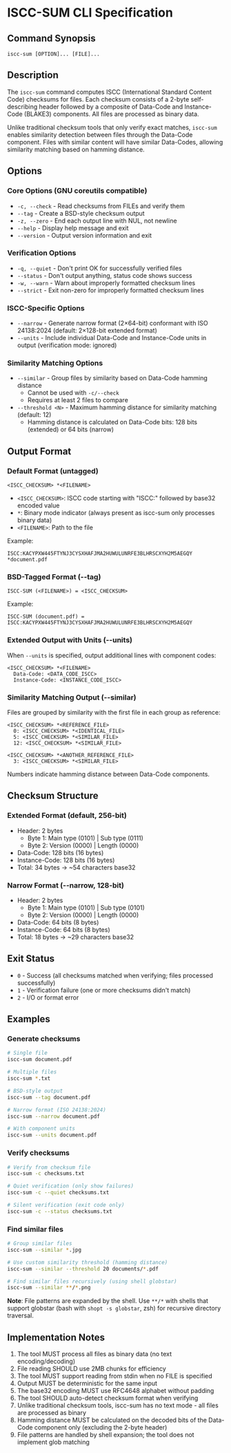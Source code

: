 # ISCC-SUM CLI Specification

## Command Synopsis

```
iscc-sum [OPTION]... [FILE]...
```

## Description

The `iscc-sum` command computes ISCC (International Standard Content Code) checksums for files. Each checksum
consists of a 2-byte self-describing header followed by a composite of Data-Code and Instance-Code (BLAKE3)
components. All files are processed as binary data.

Unlike traditional checksum tools that only verify exact matches, `iscc-sum` enables similarity detection
between files through the Data-Code component. Files with similar content will have similar Data-Codes, allowing
similarity matching based on hamming distance.

## Options

### Core Options (GNU coreutils compatible)

- `-c, --check` - Read checksums from FILEs and verify them
- `--tag` - Create a BSD-style checksum output
- `-z, --zero` - End each output line with NUL, not newline
- `--help` - Display help message and exit
- `--version` - Output version information and exit

### Verification Options

- `-q, --quiet` - Don't print OK for successfully verified files
- `--status` - Don't output anything, status code shows success
- `-w, --warn` - Warn about improperly formatted checksum lines
- `--strict` - Exit non-zero for improperly formatted checksum lines

### ISCC-Specific Options

- `--narrow` - Generate narrow format (2×64-bit) conformant with ISO 24138:2024 (default: 2×128-bit extended
  format)
- `--units` - Include individual Data-Code and Instance-Code units in output (verification mode: ignored)

### Similarity Matching Options

- `--similar` - Group files by similarity based on Data-Code hamming distance
  - Cannot be used with `-c/--check`
  - Requires at least 2 files to compare
- `--threshold <N>` - Maximum hamming distance for similarity matching (default: 12)
  - Hamming distance is calculated on Data-Code bits: 128 bits (extended) or 64 bits (narrow)

## Output Format

### Default Format (untagged)

```
<ISCC_CHECKSUM> *<FILENAME>
```

- `<ISCC_CHECKSUM>`: ISCC code starting with "ISCC:" followed by base32 encoded value
- `*`: Binary mode indicator (always present as iscc-sum only processes binary data)
- `<FILENAME>`: Path to the file

Example:

```
ISCC:KACYPXW445FTYNJ3CYSXHAFJMA2HUWULUNRFE3BLHRSCXYH2M5AEGQY *document.pdf
```

### BSD-Tagged Format (--tag)

```
ISCC-SUM (<FILENAME>) = <ISCC_CHECKSUM>
```

Example:

```
ISCC-SUM (document.pdf) = ISCC:KACYPXW445FTYNJ3CYSXHAFJMA2HUWULUNRFE3BLHRSCXYH2M5AEGQY
```

### Extended Output with Units (--units)

When `--units` is specified, output additional lines with component codes:

```
<ISCC_CHECKSUM> *<FILENAME>
  Data-Code: <DATA_CODE_ISCC>
  Instance-Code: <INSTANCE_CODE_ISCC>
```

### Similarity Matching Output (--similar)

Files are grouped by similarity with the first file in each group as reference:

```
<ISCC_CHECKSUM> *<REFERENCE_FILE>
  0: <ISCC_CHECKSUM> *<IDENTICAL_FILE>
  5: <ISCC_CHECKSUM> *<SIMILAR_FILE>
  12: <ISCC_CHECKSUM> *<SIMILAR_FILE>

<ISCC_CHECKSUM> *<ANOTHER_REFERENCE_FILE>
  3: <ISCC_CHECKSUM> *<SIMILAR_FILE>
```

Numbers indicate hamming distance between Data-Code components.

## Checksum Structure

### Extended Format (default, 256-bit)

- Header: 2 bytes
  - Byte 1: Main type (0101) | Sub type (0111)
  - Byte 2: Version (0000) | Length (0000)
- Data-Code: 128 bits (16 bytes)
- Instance-Code: 128 bits (16 bytes)
- Total: 34 bytes → ~54 characters base32

### Narrow Format (--narrow, 128-bit)

- Header: 2 bytes
  - Byte 1: Main type (0101) | Sub type (0101)
  - Byte 2: Version (0000) | Length (0000)
- Data-Code: 64 bits (8 bytes)
- Instance-Code: 64 bits (8 bytes)
- Total: 18 bytes → ~29 characters base32

## Exit Status

- `0` - Success (all checksums matched when verifying; files processed successfully)
- `1` - Verification failure (one or more checksums didn't match)
- `2` - I/O or format error

## Examples

### Generate checksums

```bash
# Single file
iscc-sum document.pdf

# Multiple files  
iscc-sum *.txt

# BSD-style output
iscc-sum --tag document.pdf

# Narrow format (ISO 24138:2024)
iscc-sum --narrow document.pdf

# With component units
iscc-sum --units document.pdf
```

### Verify checksums

```bash
# Verify from checksum file
iscc-sum -c checksums.txt

# Quiet verification (only show failures)
iscc-sum -c --quiet checksums.txt

# Silent verification (exit code only)
iscc-sum -c --status checksums.txt
```

### Find similar files

```bash
# Group similar files
iscc-sum --similar *.jpg

# Use custom similarity threshold (hamming distance)
iscc-sum --similar --threshold 20 documents/*.pdf

# Find similar files recursively (using shell globstar)
iscc-sum --similar **/*.png
```

**Note**: File patterns are expanded by the shell. Use `**/*` with shells that support globstar (bash with
`shopt -s globstar`, zsh) for recursive directory traversal.

## Implementation Notes

1. The tool MUST process all files as binary data (no text encoding/decoding)
2. File reading SHOULD use 2MB chunks for efficiency
3. The tool MUST support reading from stdin when no FILE is specified
4. Output MUST be deterministic for the same input
5. The base32 encoding MUST use RFC4648 alphabet without padding
6. The tool SHOULD auto-detect checksum format when verifying
7. Unlike traditional checksum tools, iscc-sum has no text mode - all files are processed as binary
8. Hamming distance MUST be calculated on the decoded bits of the Data-Code component only (excluding the 2-byte
   header)
9. File patterns are handled by shell expansion; the tool does not implement glob matching
